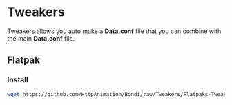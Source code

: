 # Tweakers
Tweakers allows you auto make a **Data.conf** file that you can combine with the main **Data.conf** file.

## Flatpak

### Install
```bash
wget https://github.com/HttpAnimation/Bondi/raw/Tweakers/Flatpaks-Tweakers
```